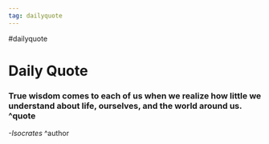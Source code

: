 ```yaml
---
tag: dailyquote
---
```


#dailyquote

# Daily Quote

### True wisdom comes to each of us when we realize how little we understand about life, ourselves, and the world around us. ^quote
*-Isocrates* ^author

